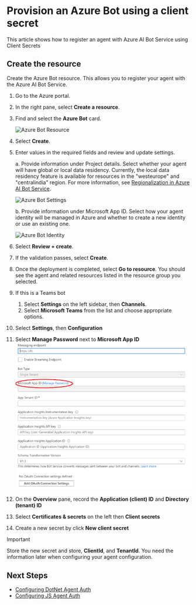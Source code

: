 # Provision an Azure Bot using a client secret

This article shows how to register an agent with Azure AI Bot Service using Client Secrets

## Create the resource

Create the Azure Bot resource. This allows you to register your agent with the Azure AI Bot Service.

1. Go to the Azure portal.

1. In the right pane, select **Create a resource**.

1. Find and select the **Azure Bot** card.

   ![Azure Bot Resource](media/azure-bot-resource.png)

1. Select **Create**.

1. Enter values in the required fields and review and update settings.

   a. Provide information under Project details. Select whether your agent will have global or local data residency. Currently, the local data residency feature is available for resources in the "westeurope" and "centralindia" region. For more information, see [Regionalization in Azure AI Bot Service](https://learn.microsoft.com/en-us/azure/bot-service/bot-builder-concept-regionalization?view=azure-bot-service-4.0).

   ![Azure Bot Settings](media/azure-bot-project-details.png)

   b. Provide information under Microsoft App ID. Select how your agent identity will be managed in Azure and whether to create a new identity or use an existing one.

   ![Azure Bot Identity](media/azure-bot-ms-app-id-single.png)

1. Select **Review + create**.

1. If the validation passes, select **Create**.

1. Once the deployment is completed, select **Go to resource**. You should see the agent and related resources listed in the resource group you selected.

1. If this is a Teams bot
   1. Select **Settings** on the left sidebar, then **Channels**.
   1. Select **Microsoft Teams** from the list and choose appropriate options.

1. Select **Settings**, then **Configuration**

1. Select **Manage Password** next to **Microsoft App ID**
   ![Azure Bot Configuration](media/azure-bot-configuration-single.png)

1. On the **Overview** pane, record the **Application (client) ID** and **Directory (tenant) ID**

1. Select **Certificates & secrets** on the left then **Client secrets**

1. Create a new secret by click **New client secret**

> [!IMPORTANT]
> Store the new secret and store, **ClientId**, and **TenantId**.  You need the information later when configuring your agent configuration.

## Next Steps
- [Configuring DotNet Agent Auth](./MSALAuthConfigurationOptions.md#singletenant-with-clientsecret)
- [Configuring JS Agent Auth](./azurebot-auth-for-js.md#single-tenant---client-secret)